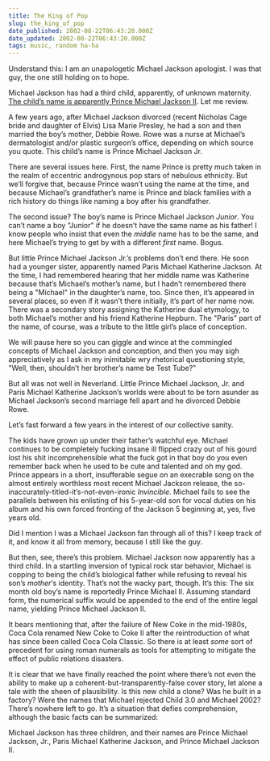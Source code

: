 ```yaml
---
title: The King of Pop
slug: the_king_of_pop
date_published: 2002-08-22T06:43:20.000Z
date_updated: 2002-08-22T06:43:20.000Z
tags: music, random ha-ha
---
```


Understand this: I am an unapologetic Michael Jackson apologist. I was that guy, the one still holding on to hope.

Michael Jackson has had a third child, apparently, of unknown maternity. [The child’s name is apparently Prince Michael Jackson II](http://story.news.yahoo.com/news?tmpl=story2&amp;cid=794&amp;e=9&amp;u=/eo/20020821/en_movies_eo/10425). Let me review.

A few years ago, after Michael Jackson divorced (recent Nicholas Cage bride and daughter of Elvis) Lisa Marie Presley, he had a son and then married the boy’s mother, Debbie Rowe. Rowe was a nurse at Michael’s dermatologist and/or plastic surgeon’s office, depending on which source you quote. This child’s name is Prince Michael Jackson Jr.

There are several issues here. First, the name Prince is pretty much taken in the realm of eccentric androgynous pop stars of nebulous ethnicity. But we’ll forgive that, because Prince wasn’t using the name at the time, and because Michael’s grandfather’s name is Prince and black families with a rich history do things like naming a boy after his grandfather.

The second issue? The boy’s name is Prince Michael Jackson *Junior*. You can’t name a boy "Junior" if he doesn’t have the same name as his father! I know people who insist that even the *middle* name has to be the same, and here Michael’s trying to get by with a different *first* name. Bogus.

But little Prince Michael Jackson Jr.’s problems don’t end there. He soon had a younger sister, apparently named Paris Michael Katherine Jackson. At the time, I had remembered hearing that her middle name was Katherine because that’s Michael’s mother’s name, but I hadn’t remembered there being a "Michael" in the daughter’s name, too. Since then, it’s appeared in several places, so even if it wasn’t there initially, it’s part of her name now. There was a secondary story assigning the Katherine dual etymology, to both Michael’s mother and his friend Katherine Hepburn. The "Paris" part of the name, of course, was a tribute to the little girl’s place of conception.

We will pause here so you can giggle and wince at the commingled concepts of Michael Jackson and conception, and then you may sigh appreciatively as I ask in my inimitable wry rhetorical questioning style, "Well, then, shouldn’t her brother’s name be Test Tube?"

But all was not well in Neverland. Little Prince Michael Jackson, Jr. and Paris Michael Katherine Jackson’s worlds were about to be torn asunder as Michael Jackson’s second marriage fell apart and he divorced Debbie Rowe.

Let’s fast forward a few years in the interest of our collective sanity.

The kids have grown up under their father’s watchful eye. Michael continues to be completely fucking insane ill flipped crazy out of his gourd lost his shit incomprehensible what the fuck got in that boy do you even remember back when he used to be cute and talented and oh my god. Prince appears in a short, insufferable segue on an execrable song on the almost entirely worthless most recent Michael Jackson release, the so-inaccurately-titled-it’s-not-even-ironic *Invincible*. Michael fails to see the parallels between his enlisting of his 5-year-old son for vocal duties on his album and his own forced fronting of the Jackson 5 beginning at, yes, five years old.

Did I mention I was a Michael Jackson fan through all of this? I keep track of it, and know it all from memory, because I still like the guy.

But then, see, there’s this problem. Michael Jackson now apparently has a third child. In a startling inversion of typical rock star behavior, Michael is copping to being the child’s biological father while refusing to reveal his son’s *mother*‘s identity. That’s not the wacky part, though. It’s this: The six month old boy’s name is reportedly Prince Michael II. Assuming standard form, the numerical suffix would be appended to the end of the entire legal name, yielding Prince Michael Jackson II.

It bears mentioning that, after the failure of New Coke in the mid-1980s, Coca Cola renamed New Coke to Coke II after the reintroduction of what has since been called Coca Cola Classic. So there is at least *some* sort of precedent for using roman numerals as tools for attempting to mitigate the effect of public relations disasters.

It is clear that we have finally reached the point where there’s not even the ability to make up a coherent-but-transparently-false cover story, let alone a tale with the sheen of plausibility. Is this new child a clone? Was he built in a factory? Were the names that Michael rejected Child 3.0 and Michael 2002? There’s nowhere left to go. It’s a situation that defies comprehension, although the basic facts can be summarized:

Michael Jackson has three children, and their names are Prince Michael Jackson, Jr., Paris Michael Katherine Jackson, and Prince Michael Jackson II.

